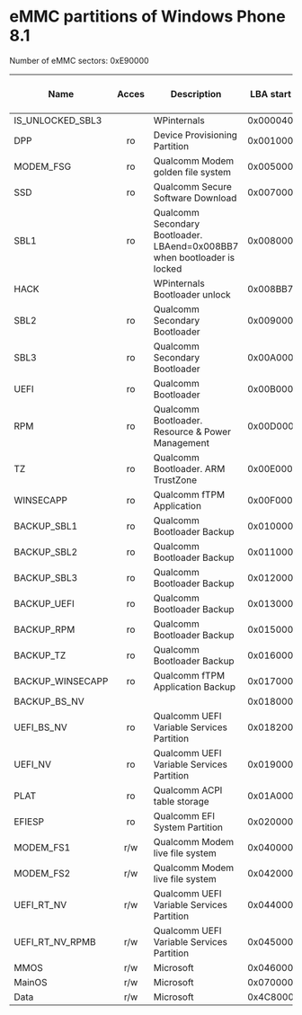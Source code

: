# eMMC partitions of Windows Phone 8.1

Number of eMMC sectors: 0xE90000

| Name            | Acces | Description | LBA start | LBA end | Size (bytes) | File system | Present in .ffu file |
|-----------------|:-----:|-------------|-----------|---------|--------------|-------------|:--------------------:|
|IS_UNLOCKED_SBL3 | | WPinternals | 0x000040 | 0x000040 | 0x0000000200 | | :white_large_square: |
|DPP              | ro | Device Provisioning Partition | 0x001000 | 0x004FFF | 0x0000800000 | FAT | :white_large_square: |
|MODEM_FSG        | ro | Qualcomm Modem golden file system | 0x005000 | 0x0067FF | 0x0000300000 | | :white_large_square: |
|SSD              | ro | Qualcomm Secure Software Download | 0x007000 | 0x00701F | 0x0000004000 | | :white_large_square: |
|SBL1             | ro | Qualcomm Secondary Bootloader. LBAend=0x008BB7 when bootloader is locked | 0x008000 | 0x008BB6 | 0x0000176E00 | | :white_check_mark: |
|HACK             | | WPinternals Bootloader unlock | 0x008BB7 | 0x008BB7 | 0x0000000200 | | :white_large_square: |
|SBL2             | ro | Qualcomm Secondary Bootloader | 0x009000 | 0x009BB7 | 0x0000177000 | | :white_check_mark: |
|SBL3             | ro | Qualcomm Secondary Bootloader | 0x00A000 | 0x00AFFF | 0x0000200000 | | :white_check_mark: |
|UEFI             | ro | Qualcomm Bootloader | 0x00B000 | 0x00C387 | 0x0000271000 | | :white_check_mark: |
|RPM              | ro | Qualcomm Bootloader. Resource & Power Management | 0x00D000 | 0x00D3E7 | 0x000007d000 | | :white_check_mark: |
|TZ               | ro | Qualcomm Bootloader. ARM TrustZone | 0x00E000 | 0x00E3E7 | 0x000007d000 | | :white_check_mark: |
|WINSECAPP        | ro | Qualcomm fTPM Application | 0x00F000 | 0x00F3FF | 0x0000080000 | | :white_check_mark: |
|BACKUP_SBL1      | ro | Qualcomm Bootloader Backup | 0x010000 | 0x010BB7 | 0x0000177000 | | :white_large_square: |
|BACKUP_SBL2      | ro | Qualcomm Bootloader Backup | 0x011000 | 0x011BB7 | 0x0000177000 | | :white_large_square: |
|BACKUP_SBL3      | ro | Qualcomm Bootloader Backup | 0x012000 | 0x012FFF | 0x0000200000 | | :white_large_square: |
|BACKUP_UEFI      | ro | Qualcomm Bootloader Backup | 0x013000 | 0x014387 | 0x0000271000 | | :white_large_square: |
|BACKUP_RPM       | ro | Qualcomm Bootloader Backup | 0x015000 | 0x0153E7 | 0x000007d000 | | :white_large_square: |
|BACKUP_TZ        | ro | Qualcomm Bootloader Backup | 0x016000 | 0x0163E7 | 0x000007d000 | | :white_large_square: |
|BACKUP_WINSECAPP | ro | Qualcomm fTPM Application Backup | 0x017000 | 0x0173FF | 0x0000080000 | | :white_large_square: |
|BACKUP_BS_NV     | | | 0x018000 | 0x0181FF | 0x0000040000 | | :white_large_square: |
|UEFI_BS_NV       | ro | Qualcomm UEFI Variable Services Partition | 0x018200 | 0x0183FF | 0x0000040000 | | :white_large_square: |
|UEFI_NV          | ro | Qualcomm UEFI Variable Services Partition | 0x019000 | 0x0191FF | 0x0000040000 | | :white_large_square: |
|PLAT             | ro | Qualcomm ACPI table storage | 0x01A000 | 0x01DFFF | 0x0000800000 | | :white_check_mark: |
|EFIESP           | ro | Qualcomm EFI System Partition | 0x020000 | 0x03FFFF | 0x0004000000 | FAT | :white_check_mark: |
|MODEM_FS1        | r/w | Qualcomm Modem live file system | 0x040000 | 0x0417FF | 0x0000300000 | | :white_large_square: |
|MODEM_FS2        | r/w | Qualcomm Modem live file system | 0x042000 | 0x0437FF | 0x0000300000 | | :white_large_square: |
|UEFI_RT_NV       | r/w | Qualcomm UEFI Variable Services Partition | 0x044000 | 0x0441FF | 0x000004000 | | :white_large_square: |
|UEFI_RT_NV_RPMB  | r/w | Qualcomm UEFI Variable Services Partition | 0x045000 | 0x0450FF | 0x0000020000 | | :white_large_square: |
|MMOS             | r/w | Microsoft | 0x046000 | 0x06DF5F | 0x0004FEC000 | FAT | :white_check_mark: |
|MainOS           | r/w | Microsoft | 0x070000 | 0x4C7EFF | 0x008AFE0000 | NTFS | :white_check_mark: |
|Data             | r/w | Microsoft | 0x4C8000 | 0xE8FFDE | 0x0138FFBE00 | NTFS | :white_check_mark: |



